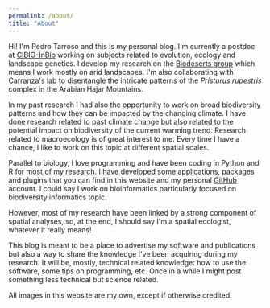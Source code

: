 ```yaml
---
permalink: /about/
title: "About"
---
```


Hi! I'm Pedro Tarroso and this is my personal blog. I'm currently a postdoc at [CIBIO-InBio](https://cibio.up.pt/) working on subjects related to evolution, ecology and landscape genetics. I develop my research on the [Biodeserts group](https://biodeserts.cibio.up.pt/) which means I work mostly on arid landscapes. I'm also collaborating with [Carranza's lab](http://molevol.cmima.csic.es/carranza/index.html) to disentangle the intricate patterns of the *Pristurus rupestris* complex in the Arabian Hajar Mountains. 

In my past research I had also the opportunity to work on broad biodiversity patterns and how they can be impacted by the changing climate. I have done research related to past climate change but also related to the potential impact on biodiversity of the current warming trend. Research related to macroecology is of great interest to me. Every time I have a chance, I like to work on this topic at different spatial scales. 

Parallel to biology, I love programming and have been coding in Python and R for most of my research. I have developed some applications, packages and plugins that you can find in this website and my personal [GitHub](https://github.com/ptarroso) account. I could say I work on bioinformatics particularly focused on biodiversity informatics topic.

However, most of my research have been linked by a strong component of spatial analyses, so, at the end, I should say I'm a spatial ecologist, whatever it really means! 

This blog is meant to be a place to advertise my software and publications but also a way to share the knowledge I've been acquiring during my research. It will be, mostly, technical related knowledge: how to use the software, some tips on programming, etc. Once in a while I might post something less technical but science related.

All images in this website are my own, except if otherwise credited.

